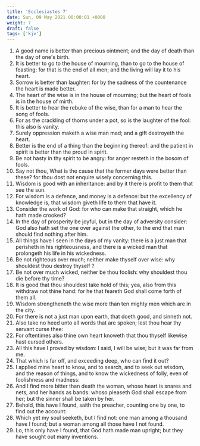 ```yaml
---
title: 'Ecclesiastes 7'
date: Sun, 09 May 2021 00:00:01 +0000
weight: 7
draft: false
tags: ['kjv'] 
---
```


1. A good name is better than precious ointment; and the day of death than the day of one's birth.
2. It is better to go to the house of mourning, than to go to the house of feasting: for that is the end of all men; and the living will lay it to his heart.
3. Sorrow is better than laughter: for by the sadness of the countenance the heart is made better.
4. The heart of the wise is in the house of mourning; but the heart of fools is in the house of mirth.
5. It is better to hear the rebuke of the wise, than for a man to hear the song of fools.
6. For as the crackling of thorns under a pot, so is the laughter of the fool: this also is vanity.
7. Surely oppression maketh a wise man mad; and a gift destroyeth the heart.
8. Better is the end of a thing than the beginning thereof: and the patient in spirit is better than the proud in spirit.
9. Be not hasty in thy spirit to be angry: for anger resteth in the bosom of fools.
10. Say not thou, What is the cause that the former days were better than these? for thou dost not enquire wisely concerning this.
11. Wisdom is good with an inheritance: and by it there is profit to them that see the sun.
12. For wisdom is a defence, and money is a defence: but the excellency of knowledge is, that wisdom giveth life to them that have it.
13. Consider the work of God: for who can make that straight, which he hath made crooked?
14. In the day of prosperity be joyful, but in the day of adversity consider: God also hath set the one over against the other, to the end that man should find nothing after him.
15. All things have I seen in the days of my vanity: there is a just man that perisheth in his righteousness, and there is a wicked man that prolongeth his life in his wickedness.
16. Be not righteous over much; neither make thyself over wise: why shouldest thou destroy thyself ?
17. Be not over much wicked, neither be thou foolish: why shouldest thou die before thy time?
18. It is good that thou shouldest take hold of this; yea, also from this withdraw not thine hand: for he that feareth God shall come forth of them all.
19. Wisdom strengtheneth the wise more than ten mighty men which are in the city.
20. For there is not a just man upon earth, that doeth good, and sinneth not.
21. Also take no heed unto all words that are spoken; lest thou hear thy servant curse thee:
22. For oftentimes also thine own heart knoweth that thou thyself likewise hast cursed others.
23. All this have I proved by wisdom: I said, I will be wise; but it was far from me.
24. That which is far off, and exceeding deep, who can find it out?
25. I applied mine heart to know, and to search, and to seek out wisdom, and the reason of things, and to know the wickedness of folly, even of foolishness and madness:
26. And I find more bitter than death the woman, whose heart is snares and nets, and her hands as bands: whoso pleaseth God shall escape from her; but the sinner shall be taken by her.
27. Behold, this have I found, saith the preacher, counting one by one, to find out the account:
28. Which yet my soul seeketh, but I find not: one man among a thousand have I found; but a woman among all those have I not found.
29. Lo, this only have I found, that God hath made man upright; but they have sought out many inventions.

